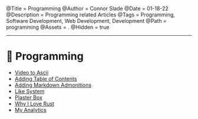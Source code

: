 @Title = Programming
@Author = Connor Slade
@Date = 01-18-22
@Description = Programming related Articles
@Tags = Programming, Software Development, Web Development, Development
@Path = programming
@Assets = .
@Hidden = true

---

# 📀 Programming

- [Video to Ascii](/writing/programming/video-to-ascii)
- [Adding Table of Contents](/writing/programming/table-of-contents)
- [Adding Markdown Admonitions](/writing/programming/adding-admonitions)
- [Like System](/writing/programming/like-system)
- [Plaster Box](/writing/programming/plaster-box)
- [Why I Love Rust](/writing/programming/why-i-love-rust)
- [My Analytics](/writing/programming/my-analytics)
